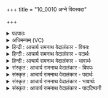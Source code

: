 +++
title = "10_0010 अग्ने विवस्वदा"

+++
<details><summary>पदपाठः</summary>

अ꣡ग्ने꣢꣯। वि꣡व꣢꣯स्वत्। वि। व꣣स्वत्। आ꣢। भ꣣र। अस्म꣡भ्य꣢म्। ऊ꣣त꣡ये꣢। म꣣हे꣢। दे꣣वः꣢। हि। अ꣡सि꣢꣯। नः꣢। दृशे꣢। १०।
</details>

<details><summary>अधिमन्त्रम् (VC)</summary>

- अग्निः
- वामदेवः
- गायत्री
- षड्जः
- आग्नेयं काण्डम्
</details>

<details><summary>हिन्दी : आचार्य रामनाथ वेदालंकार - विषयः</summary>

अब परमात्मा के पास से परम ज्योति की प्रार्थना करते हैं।
</details>

<details><summary>हिन्दी : आचार्य रामनाथ वेदालंकार - पदार्थः</summary>

पदार्थान्वयभाषाः -  हे (अग्ने) परम पिता परमात्मन् ! आप (महे) महान् (ऊतये) रक्षा के लिए (अस्मभ्यम्) हमें (विवस्वत्) अविद्यान्धकार को निवारण करनेवाला अध्यात्म-प्रकाश (आ भर) प्रदान कीजिए। (हि) क्योंकि, आप (नः) हमारे (दृशे) दर्शन के लिए, हमें विवेकदृष्टि प्रदान करने के लिए (हि) निश्चय ही (देवः) प्रकाश देनेवाले (असि) हैं ॥१०॥ श्लेषालङ्कार से मन्त्र की सूर्यपरक अर्थयोजना भी करनी चाहिए ॥१०॥
</details>

<details><summary>हिन्दी : आचार्य रामनाथ वेदालंकार - भावार्थः</summary>

भावार्थभाषाः -  सूर्यरूप अग्नि जैसे जीवों की रक्षा के लिए अन्धकार-निवारक ज्योति प्रदान करता है, वैसे ही परमेश्वर अविद्या, अस्मिता, राग, द्वेष, मोह आदि रूप अन्धकार के निवारण के लिए हमें आध्यात्मिक तेज प्रदान करे ॥१०॥ प्रथम प्रपाठक, प्रथम अर्ध में प्रथम दशति समाप्त। प्रथम अध्याय में प्रथम खण्ड समाप्त।
</details>

<details><summary>संस्कृत : आचार्य रामनाथ वेदालंकार - विषयः</summary>

अथ परमात्मनः सकाशात् परमं ज्योतिः प्रार्थ्यते।
</details>

<details><summary>संस्कृत : आचार्य रामनाथ वेदालंकार - पदार्थः</summary>

पदार्थान्वयभाषाः -  हे (अग्ने) परमपितः परमात्मन् ! त्वम् (महे) महत्यै। मह पूजायामिति धातोः क्विपि चतुर्थ्यैकवचने रूपम्। (ऊतये) रक्षायै। रक्षणार्थाद् अवतेः ऊतियूतिजूति० अ० ३।३।९७ इत्यनेन क्तिन् स चोदात्तः। ज्वरत्वरस्रिव्यविमवामुपधायाश्च अ० ६।४।२० इति वकारस्योपधायाश्च स्थाने ऊठ्। (अस्मभ्यम्) अस्मदर्थम् (विवस्वत्१) विवासयति तमांसि इति विवस्वत् अविद्यान्धकारनिवारकम् अध्यात्मप्रकाशम् (आ भर) आहर। हृञ् हरणे धातोः हृग्रहोर्भश्छन्दसि अ० ८।२।३२ वा० इति वार्तिकेन हस्य भः। (हि) यस्मात्, त्वम् (नः) अस्माकम् (दृशे) दर्शनाय, विवेकदृष्टिप्रदानाय। दृशे विख्ये च अ० ३।४।११ इति निपातनात् तुमर्थे केप्रत्ययः। (देवः) प्रकाशकः। द्युत्यर्थाद् दिवु धातोः पचाद्यच्। (असि) वर्तते ॥१०॥ श्लेषालङ्कारेण मन्त्रः सूर्यपक्षेऽपि योजनीयः ॥१०॥
</details>

<details><summary>संस्कृत : आचार्य रामनाथ वेदालंकार - भावार्थः</summary>

भावार्थभाषाः -  सूर्याग्निर्यथा जीवानां रक्षणाय तमोनिरासकं ज्योतिः प्रयच्छति, तथा परमेश्वरोऽविद्यास्मितारागद्वेषमोहाद्यन्धकारनिरासायास्मभ्यम् आध्यात्मिकं तेजः प्रदद्यात् ॥१०॥ इति प्रथमे प्रपाठके, प्रथमार्धे प्रथमा दशतिः। इति प्रथमेऽध्याये प्रथमः खण्डः।
</details>

<details><summary>संस्कृत : आचार्य रामनाथ वेदालंकार - पादटिप्पनी</summary>

टिप्पणी:   १. विवस्वत् विवासनवत् तमसां विवासनकरम्। किं तत्? सामर्थ्यात् ज्योतिः इति वि०। विवासयत् तमांसि तेजः इति भ०। विवस्वत् स्वर्गादिलोकेषु विशेषेण निवासस्य हेतुभूतमिदं कर्म आभर सम्पादय इति सा०।
</details>